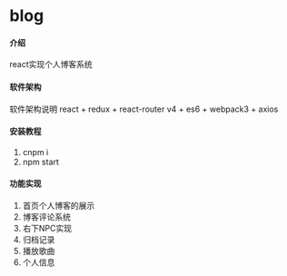 # blog

#### 介绍
react实现个人博客系统

#### 软件架构
软件架构说明
react + redux + react-router v4 + es6 + webpack3 + axios

#### 安装教程

1.  cnpm i
2.  npm start

#### 功能实现

1.  首页个人博客的展示
2.  博客评论系统
3.  右下NPC实现
4.  归档记录
5.  播放歌曲
6.  个人信息